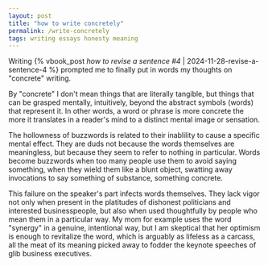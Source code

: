 ```yaml
---
layout: post
title: "how to write concretely"
permalink: /write-concretely
tags: writing essays honesty meaning
---
```


Writing {% vbook_post _how to revise a sentence #4_ | 2024-11-28-revise-a-sentence-4 %} prompted me to finally put in words my thoughts on "concrete" writing.
<!--more-->
By "concrete" I don't mean things that are literally tangible, but things that can be grasped mentally, intuitively, beyond the abstract symbols (words) that represent it.
In other words, a word or phrase is more concrete the more it translates in a reader's mind to a distinct mental image or sensation.

The hollowness of buzzwords is related to their inablility to cause a specific mental effect.
They are duds not because the words themselves are meaningless, but because they seem to refer to nothing in particular.
Words become buzzwords when too many people use them to avoid saying something, when they wield them like a blunt object, swatting away invocations to say something of substance, something concrete.

This failure on the speaker's part infects words themselves.
They lack vigor not only when present in the platitudes of dishonest politicians and interested businesspeople, but also when used thoughtfully by people who mean them in a particular way.
My mom for example uses the word "synergy" in a genuine, intentional way, but I am skeptical that her optimism is enough to revitalize the word, which is arguably as lifeless as a carcass, all the meat of its meaning picked away to fodder the keynote speeches of glib business executives.
